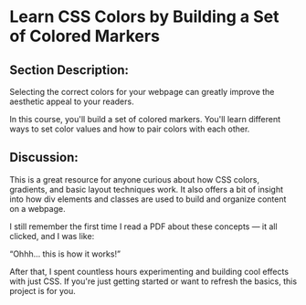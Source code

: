 # Learn CSS Colors by Building a Set of Colored Markers

## Section Description:
Selecting the correct colors for your webpage can greatly improve the aesthetic appeal to your readers.

In this course, you'll build a set of colored markers. You'll learn different ways to set color values and how to pair colors with each other.

## Discussion:
This is a great resource for anyone curious about how CSS colors, gradients, and basic layout techniques work. It also offers a bit of insight into how div elements and classes are used to build and organize content on a webpage.

I still remember the first time I read a PDF about these concepts — it all clicked, and I was like:

“Ohhh… this is how it works!”

After that, I spent countless hours experimenting and building cool effects with just CSS.
If you're just getting started or want to refresh the basics, this project is for you.